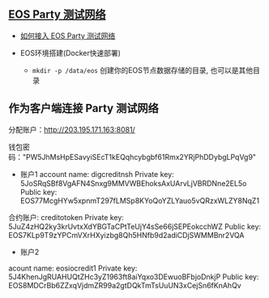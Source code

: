 

## [EOS Party 测试网络](https://github.com/eostea/EOS-Party-Testnet)

- [如何接入 EOS Party 测试网络](https://eosfans.io/wiki/eos-party-testnet)

- EOS环境搭建(Docker快速部署)

  - `mkdir -p /data/eos` 创建你的EOS节点数据存储的目录, 也可以是其他目录




## 作为客户端连接 Party 测试网络

分配账户：http://203.195.171.163:8081/

钱包密码："PW5JhMsHpESavyiSEcT1kEQqhcybgbf61Rmx2YRjPhDDybgLPqVg9"

- 账户1
account name: digcreditnsh
Private key: 5JoSRqSBf8VgAFN4Snxg9MMVWBEhoksAxUArvLjVBRDNne2EL5o
Public key: EOS77McgHYw5xpnmT297fLMSp8KYoQoYZLYauo5vQRzxWLZY8NqZ1

合约账户: creditotoken
Private key: 5JuZ4zHQ2ky3krUvtxXdYBGTaCPtTeUjY4sSe66jSEPEokcchWZ
Public key: EOS7KLp9T9zYPCmVXrHXyizbg8Qh5HNfb9d2adiCDjSWMMBnr2VQA

- 账户2

acount name: eosiocredit1
Private key: 5J4KhenJgRUAHUQtZHc3yZ1963ft8aiYqxo3DEwuoBFbjoDnkjP
Public key: EOS8MDCrBb6ZZxqVjdmZR99a2gtDQkTmTsUuUN3xCejSn6fKnAhQv

